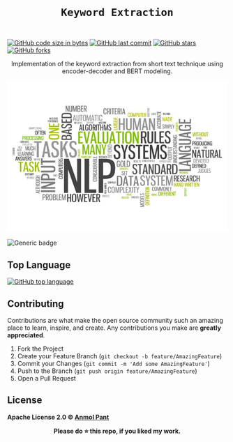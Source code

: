 <code>
  <h1 align="center">Keyword Extraction</h1>
</code>

[![GitHub code size in bytes](https://img.shields.io/github/languages/code-size/anmolpant/keyword-extraction?logo=github&style=social)](https://github.com/anmolpant/) [![GitHub last commit](https://img.shields.io/github/last-commit/anmolpant/keyword-extraction?style=social&logo=git)](https://github.com/anmolpant/) [![GitHub stars](https://img.shields.io/github/stars/anmolpant/keyword-extraction?style=social)](https://github.com/anmolpant/keyword-extraction/stargazers) [![GitHub forks](https://img.shields.io/github/forks/anmolpant/keyword-extraction?style=social&logo=git)](https://github.com/anmolpant/keyword-extraction/network)

<p align="center">
  Implementation of the keyword extraction from short text technique using encoder-decoder and BERT modeling.
</p>

<p align="center">
<img src="https://github.com/anmolpant/keyword-extraction/blob/master/assets/1_ru-c07OSF36e3wuXka8urQ.jpeg" alt="pic"/>
</p>

![Generic badge](https://img.shields.io/badge/Keyword-Extraction-blue)

## Top Language

[![GitHub top language](https://img.shields.io/github/languages/top/anmolpant/keyword-extraction?logo=jupyter&style=social)](https://github.com/anmolpant/)

## Contributing

Contributions are what make the open source community such an amazing place to learn, inspire, and create. Any contributions you make are **greatly appreciated**.

1. Fork the Project
2. Create your Feature Branch (`git checkout -b feature/AmazingFeature`)
3. Commit your Changes (`git commit -m 'Add some AmazingFeature'`)
4. Push to the Branch (`git push origin feature/AmazingFeature`)
5. Open a Pull Request

## License

**Apache License 2.0 &copy; [Anmol Pant](https://github.com/anmolpant/keyword-extraction/blob/master/LICENSE)**

<div align="center">
  <b>Please do ⭐ this repo, if you liked my work.</b>
</div>


